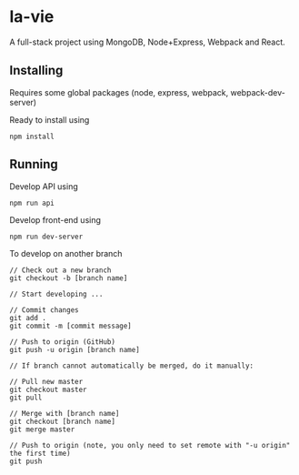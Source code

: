 # la-vie
A full-stack project using MongoDB, Node+Express, Webpack and React.

## Installing
Requires some global packages (node, express, webpack, webpack-dev-server)

Ready to install using
```
npm install
```

## Running
Develop API using
```
npm run api
```


Develop front-end using
```
npm run dev-server
```

To develop on another branch
```
// Check out a new branch
git checkout -b [branch name]

// Start developing ...

// Commit changes
git add .
git commit -m [commit message]

// Push to origin (GitHub)
git push -u origin [branch name]

// If branch cannot automatically be merged, do it manually:

// Pull new master
git checkout master
git pull

// Merge with [branch name]
git checkout [branch name]
git merge master

// Push to origin (note, you only need to set remote with "-u origin" the first time)
git push
```
